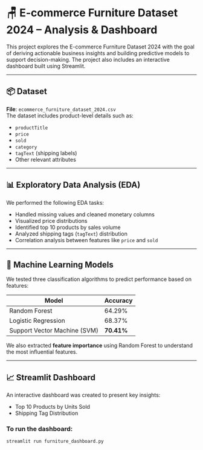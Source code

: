# 🪑 E-commerce Furniture Dataset 2024 – Analysis & Dashboard

This project explores the E-commerce Furniture Dataset 2024 with the goal of deriving actionable business insights and building predictive models to support decision-making. The project also includes an interactive dashboard built using Streamlit.

---

## 📦 Dataset

**File**: `ecommerce_furniture_dataset_2024.csv`  
The dataset includes product-level details such as:

- `productTitle`
- `price`
- `sold`
- `category`
- `tagText` (shipping labels)
- Other relevant attributes

---

## 📊 Exploratory Data Analysis (EDA)

We performed the following EDA tasks:

- Handled missing values and cleaned monetary columns
- Visualized price distributions
- Identified top 10 products by sales volume
- Analyzed shipping tags (`tagText`) distribution
- Correlation analysis between features like `price` and `sold`

---

## 🤖 Machine Learning Models

We tested three classification algorithms to predict performance based on features:

| Model                | Accuracy  |
|---------------------|-----------|
| Random Forest        | 64.29%    |
| Logistic Regression  | 68.37%    |
| Support Vector Machine (SVM) | **70.41%** |

We also extracted **feature importance** using Random Forest to understand the most influential features.

---

## 📈 Streamlit Dashboard

An interactive dashboard was created to present key insights:

- Top 10 Products by Units Sold
- Shipping Tag Distribution

### To run the dashboard:
```bash
streamlit run furniture_dashboard.py
